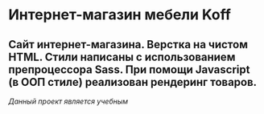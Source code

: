# Интернет-магазин мебели Koff

Сайт интернет-магазина. Верстка на чистом HTML. Стили написаны с использованием препроцессора Sass.
При помощи Javascript (в ООП стиле) реализован рендеринг товаров.
---
*Данный проект является учебным*
